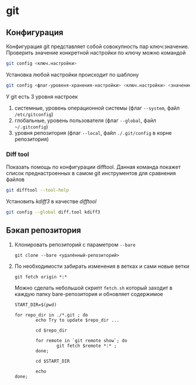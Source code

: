 # git

## Конфигурация

Конфигурация git представляет собой совокупность пар ключ:значение.
Проверить значение конкретной настройки по ключу можно командой

```sh
git config <ключ.настройки>
```

Установка любой настройки происходит по шаблону

```sh
git config <флаг-уровеня-хранения-настройки> <ключ.настройки> <значение-настройки>
```

У git есть 3 уровня настроек

1. системные, уровень операционной системы (флаг `--system`, файл `/etc/gitconfig`)
1. глобальные, уровень пользователя (флаг `--global`, файл `~/.gitconfig`)
1. уровня репозитория (флаг `--local`, файл `./.git/config` в корне репозитория)

### Diff tool

Показать помощь по конфигурации difftool.
Данная команда покажет список преднастроенных в самом git инструментов для сравнения файлов

```sh
git difftool --tool-help
```

Установить *kdiff3* в качестве *difftool*

```sh
git config --global diff.tool kdiff3
```

## Бэкап репозитория

1. Клонировать репозиторий с параметром `--bare`
   ```shell
   git clone --bare <удалённый-репозиторий>
    ```
2. По необходимости забирать изменения в ветках и сами новые ветки
   ```shell
   git fetch origin *:*
    ```
   Можно сделать небольшой скрипт `fetch.sh` который заходит в каждую папку bare-репозитория и обновляет содержимое
   ```shell
   START_DIR=$(pwd)
   
   for repo_dir in ./*.git ; do
           echo Try to update $repo_dir ...
   
           cd $repo_dir
   
           for remote in `git remote show`; do
                   git fetch $remote *:* ;
           done;
   
           cd $START_DIR
   
           echo
   done;
   ```